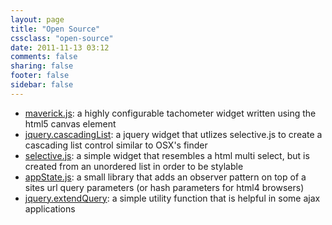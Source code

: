 ```yaml
---
layout: page
title: "Open Source"
cssclass: "open-source"
date: 2011-11-13 03:12
comments: false
sharing: false
footer: false
sidebar: false
---
```

- [maverick.js](#): a highly configurable tachometer widget written using the html5 canvas element
- [jquery.cascadingList](#): a jquery widget that utlizes selective.js to create a cascading list control similar to OSX's finder
- [selective.js](#): a simple widget that resembles a html multi select, but is created from an unordered list in order to be stylable
- [appState.js](#): a small library that adds an observer pattern on top of a sites url query parameters (or hash parameters for html4 browsers)
- [jquery.extendQuery](http://jondkoon.github.com/jquery.extendQuery/): a simple utility function that is helpful in some ajax applications

